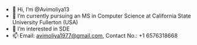 - 👋 Hi, I’m @Avimoliya13
- 🌱 I’m currently pursuing an MS in Computer Science at California State University Fullerton (USA)
- 👀 I’m interested in SDE
- 📫 Email: avimoliya1977@gmail.com, Contact No.: +1 6576318668



